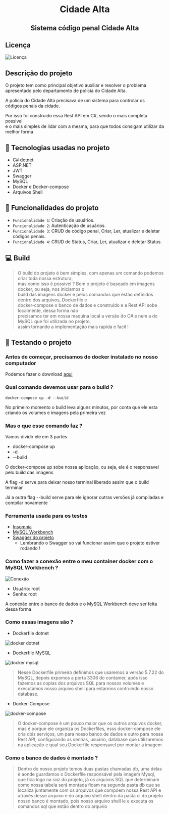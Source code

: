 <h1 align="center"> Cidade Alta </h1>
<h2 align="center"> Sistema código penal Cidade Alta </h2>

## Licença
![Licença](https://img.shields.io/github/license/Vini-Dev-Py/CidadeAlta)

## Descrição do projeto 

O projeto tem como principal objetivo auxiliar e resolver o problema </br>
apresentado pelo departamento de polícia do Cidade Alta.

A polícia do Cidade Alta precisava de um sistema para controlar os </br>
códigos penais da cidade.

Por isso foi construido essa Rest API em C#, sendo o mais completa possivel </br>
e o mais simples de lidar com a mesma, para que todos consigam utilizar da melhor forma

## :blue_book: Tecnologias usadas no projeto

- C# dotnet
- ASP.NET
- JWT
- Swagger
- MySQL
- Docker e Docker-compose
- Arquivos Shell

## :hammer: Funcionalidades do projeto

- `Funcionalidade 1`: Criação de usuários.
- `Funcionalidade 2`: Autenticação de usuários.
- `Funcionalidade 3`: CRUD de código penal, Criar, Ler, atualizar e deletar códigos penais.
- `Funcionalidade 4`: CRUD de Status, Criar, Ler, atualizar e deletar Status.

## :computer: Build

>O build do projeto é bem simples, com apenas um comando podemos criar toda nossa estrutura, </br>
mas como isso é possivel ? Bom o projeto é baseado em imagens docker, ou seja, nos iniciamos o </br>
build das imagens docker e pelos comandos que estão definidos dentro dos arquivos, Dockerfile e </br>
docker-compose o banco de dados e construido e a Rest API sobe localmente, dessa forma não </br>
precisamos ter em nossa maquina local a versão do C# e nem a do MySQL que foi utilizada no projeto, </br>
assim tornando a  implementação mais rapida e facil !

## :construction_worker: Testando o projeto

### Antes de começar, precisamos do docker instalado no nosso computador

<p>Podemos fazer o download <a href="https://docs.docker.com/desktop/">aqui</a></p>

### Qual comando devemos usar para o build ?

```
docker-compose up -d --build
```

<p>No primeiro momento o build leva alguns minutos, por conta que ele esta criando os volumes e imagens pela primeira vez</p>

### Mas o que esse comando faz ?

<p>Vamos dividir ele em 3 partes</p>

- docker-compose up
- -d
- --build

<p>O docker-compose up sobe nossa aplicação, ou seja, ele é o responsavel pelo build das imagens</p>
<p>A flag -d serve para deixar nosso terminal liberado assim que o build terminar</p>
<p>Já a outra flag --build serve para ele ignorar outras versões já compiladas e compilar novamente</p>

### Ferramenta usada para os testes

- <a href="https://insomnia.rest/download">Insomnia</a>
- <a href="https://www.mysql.com/products/workbench/">MySQL Workbench</a>
- <a href="http://localhost:44300/swagger/index.html">Swagger do projeto</a>
    - Lembrando o Swagger so vai funcionar assim que o projeto estiver rodando !

### Como fazer a conexão entre o meu container docker com o MySQL Workbench ?

![Conexão](https://user-images.githubusercontent.com/62727555/177453104-6887c268-2947-4caa-917d-fa12da75ab8f.png)

- Usuário: root 
- Senha: root

<p>A conexão entre o banco de dados e o MySQL Workbench deve ser feita dessa forma</p>

### Como essas imagens são ?

- Dockerfile dotnet

![docker dotnet](https://user-images.githubusercontent.com/62727555/177453911-027bcfaf-01ae-4b52-a965-bc0b8baa5564.png)

- Dockerfile MySQL

![docker mysql](https://user-images.githubusercontent.com/62727555/177453953-a77d5c68-976e-45cf-90a2-6b197f35c517.png)

>Nesse Dockerfile primeiro definimos que usaremos a versão 5.7.22 do MySQL, depois expomos a porta 3306 do container, após isso fazemos as copias dos arquivos SQL para nossos volumes e executamos nosso arquivo shell para estarmos contruindo nosso database.

- Docker-Compose

![docker-compose](https://user-images.githubusercontent.com/62727555/177453982-3236d7ea-ad5b-496d-9e99-f83d85356436.png)

>O docker-compose é um pouco maior que os outros arquivos docker, mas é porque ele organiza os Dockerfiles, esss docker-compose ele cria dois serviços, um para nosso banco de dados e outro para nossa Rest API, configurando as senhas, usuário, database que utilizaremos na aplicação e qual seu Dockerfile responsavel por montar a imagem

### Como o banco de dados é montado ?

>Dentro do nosso projeto temos duas pastas chamadas db, uma delas é aonde guardamos o Dockerfile responsável pela imagem Mysql, que fica logo na raiz do projeto, já os arquivos SQL que determinam como nossa tabela será montada ficam na segunda pasta db que se localiza juntamente com os arquivos que compõem nossa Rest API e através desse arquivo e do arquivo shell dentro da pasta ci do projeto nosso banco é montado, pois nosso arquivo shell le e executa os comandos sql que estão dentro do arquvio

